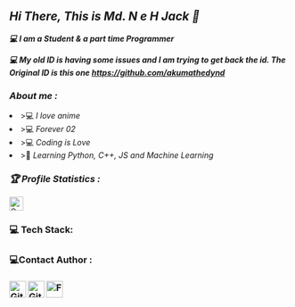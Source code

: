 <!-- Github README -->
<p align="center"><a href="https://github.com/akumathedyn123/">
</a></p>
<h2><b><i>Hi There, This is Md. N e H Jack 👋</i></b></h2>
<b><i>💻 I am a Student & a part time Programmer</i></b>

<b><i>💻 My old ID is having some issues and I am trying to get back the id. The Original ID is this one https://github.com/akumathedynd </i></b>
<h3><b><i> About me :</i></b></h3>
<li> >💻 <i>I love anime</i></li>
<li> >💻 <i>Forever 02</i></li>
<li> >💻 <i>Coding is Love</i></li>
<li> >🐍 <i>Learning Python, C++, JS and Machine Learning</i></li>

<h3><b><i>🏆 Profile Statistics :</i></b></h3>
<a href="https://github.com/akumathedynd"><img height="25" title="Counter" src="https://komarev.com/ghpvc/?username=akumathedynd&color=blueviolet&style=flat-square"><br></a>
<h3><b> 💻 Tech Stack:
<h3 align="center">
<h4><b> 💻Contact Author :</b></h3>
<a href="https://github.com/akumathedyn123"><img align="left" title="Github" alt="Github" width="30px" src="png_pic/github.png" /></a>
  <a href="https://github.com/akumathedynd"><img align="left" title="Github" alt="Github" width="30px" src="png_pic/github.png" /></a>
<a href="https://facebook.com/javk.chaan"><img align="left" title="Facebook" alt="Facebook" width="30px" src="png_pic/facebook.png" /></a>

